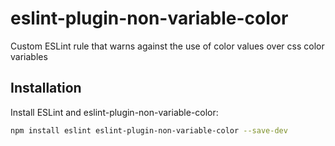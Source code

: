 # eslint-plugin-non-variable-color

Custom ESLint rule that warns against the use of color values over css color variables

## Installation

Install ESLint and eslint-plugin-non-variable-color:

```bash
npm install eslint eslint-plugin-non-variable-color --save-dev
```
